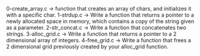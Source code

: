 0-create_array.c -> function that creates an array of chars, and initializes it with a specific char.
1-strdup.c -> Write a function that returns a pointer to a newly allocated space in memory, which contains a copy of the string given as a parameter.
2-str_concat.c -> Write a function that concatenates two strings.
3-alloc_grid.c -> Write a function that returns a pointer to a 2 dimensional array of integers.
4-free_grid.c -> Write a function that frees a 2 dimensional grid previously created by your alloc_grid function.
